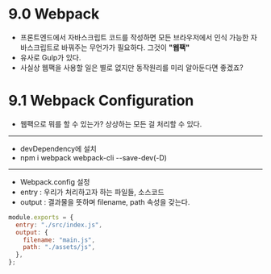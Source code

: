 # 9.0 Webpack

- 프론트엔드에서 자바스크립트 코드를 작성하면 모든 브라우저에서 인식 가능한 자바스크립트로 바꿔주는 무언가가 필요하다. 그것이 **"웹팩"**
- 유사로 Gulp가 있다.
- 사실상 웹팩을 사용할 일은 별로 없지만 동작원리를 미리 알아둔다면 좋겠죠?

# 9.1 Webpack Configuration

- 웹팩으로 뭐를 할 수 있는가? 상상하는 모든 걸 처리할 수 있다.
<hr>

- devDependency에 설치
- npm i webpack webpack-cli --save-dev(-D)
<hr>

- Webpack.config 설정
- entry : 우리가 처리하고자 하는 파일들, 소스코드
- output : 결과물을 뜻하며 filename, path 속성을 갖는다.

```js
module.exports = {
  entry: "./src/index.js",
  output: {
    filename: "main.js",
    path: "./assets/js",
  },
};
```
